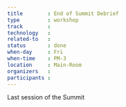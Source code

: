 ```yaml
---
title        : End of Summit Debrief
type         : workshop
track        : 
technology   :
related-to   :
status       : done
when-day     : Fri
when-time    : PM-3
location     : Main-Room
organizers   : 
participants : 
---
```


Last session of the Summit
